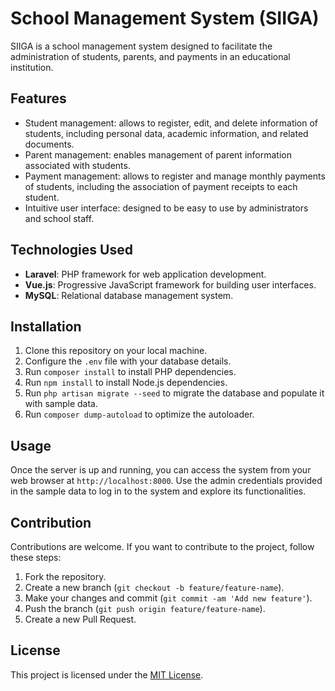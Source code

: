 # School Management System (SIIGA)

SIIGA is a school management system designed to facilitate the administration of students, parents, and payments in an educational institution.

## Features

- Student management: allows to register, edit, and delete information of students, including personal data, academic information, and related documents.
- Parent management: enables management of parent information associated with students.
- Payment management: allows to register and manage monthly payments of students, including the association of payment receipts to each student.
- Intuitive user interface: designed to be easy to use by administrators and school staff.

## Technologies Used

- **Laravel**: PHP framework for web application development.
- **Vue.js**: Progressive JavaScript framework for building user interfaces.
- **MySQL**: Relational database management system.

## Installation

1. Clone this repository on your local machine.
2. Configure the `.env` file with your database details.
3. Run `composer install` to install PHP dependencies.
4. Run `npm install` to install Node.js dependencies.
5. Run `php artisan migrate --seed` to migrate the database and populate it with sample data.
6. Run `composer dump-autoload` to optimize the autoloader.

## Usage

Once the server is up and running, you can access the system from your web browser at `http://localhost:8000`. Use the admin credentials provided in the sample data to log in to the system and explore its functionalities.

## Contribution

Contributions are welcome. If you want to contribute to the project, follow these steps:

1. Fork the repository.
2. Create a new branch (`git checkout -b feature/feature-name`).
3. Make your changes and commit (`git commit -am 'Add new feature'`).
4. Push the branch (`git push origin feature/feature-name`).
5. Create a new Pull Request.

## License

This project is licensed under the [MIT License](LICENSE).
